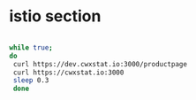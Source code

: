 # istio section


```bash

while true;
do
 curl https://dev.cwxstat.io:3000/productpage
 curl https://cwxstat.io:3000
 sleep 0.3
 done

```